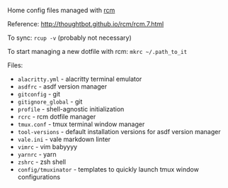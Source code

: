 Home config files managed with [rcm](https://github.com/thoughtbot/rcm)

Reference:
http://thoughtbot.github.io/rcm/rcm.7.html

To sync:
`rcup -v` (probably not necessary)

To start managing a new dotfile with rcm:
`mkrc ~/.path_to_it`

Files:
- `alacritty.yml` - alacritty terminal emulator
- `asdfrc` - asdf version manager
- `gitconfig` - git
- `gitignore_global` - git
- `profile` - shell-agnostic initialization
- `rcrc` - rcm dotfile manager
- `tmux.conf` - tmux terminal window manager
- `tool-versions` - default installation versions for asdf version manager
- `vale.ini` - vale markdown linter
- `vimrc` - vim babyyyy
- `yarnrc` - yarn
- `zshrc` - zsh shell
- `config/tmuxinator` - templates to quickly launch tmux window configurations
